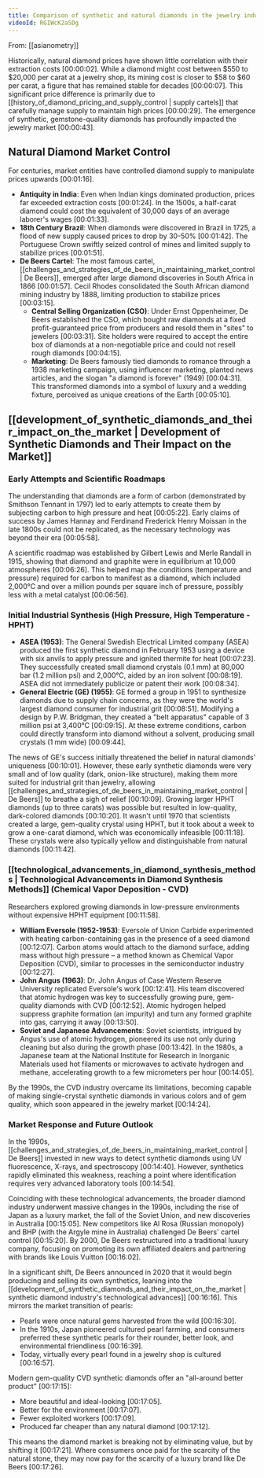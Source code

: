 ```yaml
---
title: Comparison of synthetic and natural diamonds in the jewelry industry
videoId: RGIWcK2aSDg
---
```


From: [[asianometry]] <br/> 

Historically, natural diamond prices have shown little correlation with their extraction costs <a class="yt-timestamp" data-t="00:00:02">[00:00:02]</a>. While a diamond might cost between $550 to $20,000 per carat at a jewelry shop, its mining cost is closer to $58 to $60 per carat, a figure that has remained stable for decades <a class="yt-timestamp" data-t="00:00:07">[00:00:07]</a>. This significant price difference is primarily due to [[history_of_diamond_pricing_and_supply_control | supply cartels]] that carefully manage supply to maintain high prices <a class="yt-timestamp" data-t="00:00:29">[00:00:29]</a>. The emergence of synthetic, gemstone-quality diamonds has profoundly impacted the jewelry market <a class="yt-timestamp" data-t="00:00:43">[00:00:43]</a>.

## Natural Diamond Market Control
For centuries, market entities have controlled diamond supply to manipulate prices upwards <a class="yt-timestamp" data-t="00:01:16">[00:01:16]</a>.
*   **Antiquity in India**: Even when Indian kings dominated production, prices far exceeded extraction costs <a class="yt-timestamp" data-t="00:01:24">[00:01:24]</a>. In the 1500s, a half-carat diamond could cost the equivalent of 30,000 days of an average laborer's wages <a class="yt-timestamp" data-t="00:01:33">[00:01:33]</a>.
*   **18th Century Brazil**: When diamonds were discovered in Brazil in 1725, a flood of new supply caused prices to drop by 30-50% <a class="yt-timestamp" data-t="00:01:42">[00:01:42]</a>. The Portuguese Crown swiftly seized control of mines and limited supply to stabilize prices <a class="yt-timestamp" data-t="00:01:51">[00:01:51]</a>.
*   **De Beers Cartel**: The most famous cartel, [[challenges_and_strategies_of_de_beers_in_maintaining_market_control | De Beers]], emerged after large diamond discoveries in South Africa in 1866 <a class="yt-timestamp" data-t="00:01:57">[00:01:57]</a>. Cecil Rhodes consolidated the South African diamond mining industry by 1888, limiting production to stabilize prices <a class="yt-timestamp" data-t="00:03:15">[00:03:15]</a>.
    *   **Central Selling Organization (CSO)**: Under Ernst Oppenheimer, De Beers established the CSO, which bought raw diamonds at a fixed profit-guaranteed price from producers and resold them in "sites" to jewelers <a class="yt-timestamp" data-t="00:03:31">[00:03:31]</a>. Site holders were required to accept the entire box of diamonds at a non-negotiable price and could not resell rough diamonds <a class="yt-timestamp" data-t="00:04:15">[00:04:15]</a>.
    *   **Marketing**: De Beers famously tied diamonds to romance through a 1938 marketing campaign, using influencer marketing, planted news articles, and the slogan "a diamond is forever" (1949) <a class="yt-timestamp" data-t="00:04:31">[00:04:31]</a>. This transformed diamonds into a symbol of luxury and a wedding fixture, perceived as unique creations of the Earth <a class="yt-timestamp" data-t="00:05:10">[00:05:10]</a>.

## [[development_of_synthetic_diamonds_and_their_impact_on_the_market | Development of Synthetic Diamonds and Their Impact on the Market]]

### Early Attempts and Scientific Roadmaps
The understanding that diamonds are a form of carbon (demonstrated by Smithson Tennant in 1797) led to early attempts to create them by subjecting carbon to high pressure and heat <a class="yt-timestamp" data-t="00:05:22">[00:05:22]</a>. Early claims of success by James Hannay and Ferdinand Frederick Henry Moissan in the late 1800s could not be replicated, as the necessary technology was beyond their era <a class="yt-timestamp" data-t="00:05:58">[00:05:58]</a>.

A scientific roadmap was established by Gilbert Lewis and Merle Randall in 1915, showing that diamond and graphite were in equilibrium at 10,000 atmospheres <a class="yt-timestamp" data-t="00:06:26">[00:06:26]</a>. This helped map the conditions (temperature and pressure) required for carbon to manifest as a diamond, which included 2,000°C and over a million pounds per square inch of pressure, possibly less with a metal catalyst <a class="yt-timestamp" data-t="00:06:56">[00:06:56]</a>.

### Initial Industrial Synthesis (High Pressure, High Temperature - HPHT)
*   **ASEA (1953)**: The General Swedish Electrical Limited company (ASEA) produced the first synthetic diamond in February 1953 using a device with six anvils to apply pressure and ignited thermite for heat <a class="yt-timestamp" data-t="00:07:23">[00:07:23]</a>. They successfully created small diamond crystals (0.1 mm) at 80,000 bar (1.2 million psi) and 2,000°C, aided by an iron solvent <a class="yt-timestamp" data-t="00:08:19">[00:08:19]</a>. ASEA did not immediately publicize or patent their work <a class="yt-timestamp" data-t="00:08:34">[00:08:34]</a>.
*   **General Electric (GE) (1955)**: GE formed a group in 1951 to synthesize diamonds due to supply chain concerns, as they were the world's largest diamond consumer for industrial grit <a class="yt-timestamp" data-t="00:08:51">[00:08:51]</a>. Modifying a design by P.W. Bridgman, they created a "belt apparatus" capable of 3 million psi at 3,400°C <a class="yt-timestamp" data-t="00:09:15">[00:09:15]</a>. At these extreme conditions, carbon could directly transform into diamond without a solvent, producing small crystals (1 mm wide) <a class="yt-timestamp" data-t="00:09:44">[00:09:44]</a>.

The news of GE's success initially threatened the belief in natural diamonds' uniqueness <a class="yt-timestamp" data-t="00:10:01">[00:10:01]</a>. However, these early synthetic diamonds were very small and of low quality (dark, onion-like structure), making them more suited for industrial grit than jewelry, allowing [[challenges_and_strategies_of_de_beers_in_maintaining_market_control | De Beers]] to breathe a sigh of relief <a class="yt-timestamp" data-t="00:10:09">[00:10:09]</a>. Growing larger HPHT diamonds (up to three carats) was possible but resulted in low-quality, dark-colored diamonds <a class="yt-timestamp" data-t="00:10:20">[00:10:20]</a>. It wasn't until 1970 that scientists created a large, gem-quality crystal using HPHT, but it took about a week to grow a one-carat diamond, which was economically infeasible <a class="yt-timestamp" data-t="00:11:18">[00:11:18]</a>. These crystals were also typically yellow and distinguishable from natural diamonds <a class="yt-timestamp" data-t="00:11:42">[00:11:42]</a>.

### [[technological_advancements_in_diamond_synthesis_methods | Technological Advancements in Diamond Synthesis Methods]] (Chemical Vapor Deposition - CVD)
Researchers explored growing diamonds in low-pressure environments without expensive HPHT equipment <a class="yt-timestamp" data-t="00:11:58">[00:11:58]</a>.
*   **William Eversole (1952-1953)**: Eversole of Union Carbide experimented with heating carbon-containing gas in the presence of a seed diamond <a class="yt-timestamp" data-t="00:12:07">[00:12:07]</a>. Carbon atoms would attach to the diamond surface, adding mass without high pressure – a method known as Chemical Vapor Deposition (CVD), similar to processes in the semiconductor industry <a class="yt-timestamp" data-t="00:12:27">[00:12:27]</a>.
*   **John Angus (1963)**: Dr. John Angus of Case Western Reserve University replicated Eversole's work <a class="yt-timestamp" data-t="00:12:41">[00:12:41]</a>. His team discovered that atomic hydrogen was key to successfully growing pure, gem-quality diamonds with CVD <a class="yt-timestamp" data-t="00:12:52">[00:12:52]</a>. Atomic hydrogen helped suppress graphite formation (an impurity) and turn any formed graphite into gas, carrying it away <a class="yt-timestamp" data-t="00:13:50">[00:13:50]</a>.
*   **Soviet and Japanese Advancements**: Soviet scientists, intrigued by Angus's use of atomic hydrogen, pioneered its use not only during cleaning but also during the growth phase <a class="yt-timestamp" data-t="00:13:42">[00:13:42]</a>. In the 1980s, a Japanese team at the National Institute for Research in Inorganic Materials used hot filaments or microwaves to activate hydrogen and methane, accelerating growth to a few micrometers per hour <a class="yt-timestamp" data-t="00:14:05">[00:14:05]</a>.

By the 1990s, the CVD industry overcame its limitations, becoming capable of making single-crystal synthetic diamonds in various colors and of gem quality, which soon appeared in the jewelry market <a class="yt-timestamp" data-t="00:14:24">[00:14:24]</a>.

### Market Response and Future Outlook
In the 1990s, [[challenges_and_strategies_of_de_beers_in_maintaining_market_control | De Beers]] invested in new ways to detect synthetic diamonds using UV fluorescence, X-rays, and spectroscopy <a class="yt-timestamp" data-t="00:14:40">[00:14:40]</a>. However, synthetics rapidly eliminated this weakness, reaching a point where identification requires very advanced laboratory tools <a class="yt-timestamp" data-t="00:14:54">[00:14:54]</a>.

Coinciding with these technological advancements, the broader diamond industry underwent massive changes in the 1990s, including the rise of Japan as a luxury market, the fall of the Soviet Union, and new discoveries in Australia <a class="yt-timestamp" data-t="00:15:05">[00:15:05]</a>. New competitors like Al Rosa (Russian monopoly) and BHP (with the Argyle mine in Australia) challenged De Beers' cartel control <a class="yt-timestamp" data-t="00:15:20">[00:15:20]</a>. By 2000, De Beers restructured into a traditional luxury company, focusing on promoting its own affiliated dealers and partnering with brands like Louis Vuitton <a class="yt-timestamp" data-t="00:16:02">[00:16:02]</a>.

In a significant shift, De Beers announced in 2020 that it would begin producing and selling its own synthetics, leaning into the [[development_of_synthetic_diamonds_and_their_impact_on_the_market | synthetic diamond industry's technological advances]] <a class="yt-timestamp" data-t="00:16:16">[00:16:16]</a>. This mirrors the market transition of pearls:
*   Pearls were once natural gems harvested from the wild <a class="yt-timestamp" data-t="00:16:30">[00:16:30]</a>.
*   In the 1910s, Japan pioneered cultured pearl farming, and consumers preferred these synthetic pearls for their rounder, better look, and environmental friendliness <a class="yt-timestamp" data-t="00:16:39">[00:16:39]</a>.
*   Today, virtually every pearl found in a jewelry shop is cultured <a class="yt-timestamp" data-t="00:16:57">[00:16:57]</a>.

Modern gem-quality CVD synthetic diamonds offer an "all-around better product" <a class="yt-timestamp" data-t="00:17:15">[00:17:15]</a>:
*   More beautiful and ideal-looking <a class="yt-timestamp" data-t="00:17:05">[00:17:05]</a>.
*   Better for the environment <a class="yt-timestamp" data-t="00:17:07">[00:17:07]</a>.
*   Fewer exploited workers <a class="yt-timestamp" data-t="00:17:09">[00:17:09]</a>.
*   Produced far cheaper than any natural diamond <a class="yt-timestamp" data-t="00:17:12">[00:17:12]</a>.

This means the diamond market is breaking not by eliminating value, but by shifting it <a class="yt-timestamp" data-t="00:17:21">[00:17:21]</a>. Where consumers once paid for the scarcity of the natural stone, they may now pay for the scarcity of a luxury brand like De Beers <a class="yt-timestamp" data-t="00:17:26">[00:17:26]</a>.